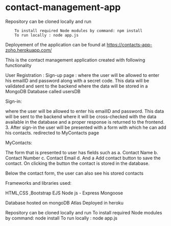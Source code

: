 # contact-management-app


Repository can be cloned locally and run

        To install required Node modules by command: npm install 
        To run locally : node app.js
        
 Deployement of the application can be found at  https://contacts-app-zoho.herokuapp.com/
       

This is the contact management application created with following functionality

User Registration : Sign-up page : where the user will be allowed to enter his emailID and password along
with a secret code. This data will be validated and sent to the backend where the
data will be stored in a MongoDB Database called usersDB


Sign-in:  

where the user will be allowed to enter his emailID and password. This
data will be sent to the backend where it will be cross-checked with the data
available in the database and a proper response is returned to the frontend.
3. After sign-in the user will be presented with a form with which he can add his
contacts. redirected to MyContacts page

MyContacts:

The form that is presented to user has fields such as
a. Contact Name
b. Contact Number
c. Contact Email
d. And a Add contact button to save the contact. On clicking the button the contact
is stored in the database.


Below the contact form, the user can also see his stored contacts






Frameworks and libraries used:

 HTML,CSS ,Bootstrap
 EJS
Node js - Express
Mongoose 

Database hosted  on mongoDB Atlas
Deployed in heroku

Repository can be cloned locally and run
        To install required Node modules by command: node install 
        To run locally : node app.js
        


